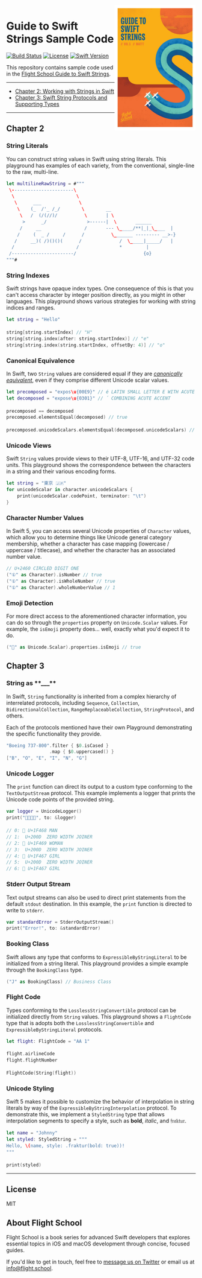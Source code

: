 <a href="https://flight.school/books/strings">
    <img src="cover.jpg" alt="Flight School Guide to Swift Strings Cover" title="Flight School Guide to Swift Strings" width="216" height="332" align="right">
</a>

# Guide to Swift Strings Sample Code

[![Build Status][build status badge]][build status]
[![License][license badge]][license]
[![Swift Version][swift version badge]][swift version]

This repository contains sample code used in the
[Flight School Guide to Swift Strings](https://flight.school/books/strings).

---

- [Chapter 2: Working with Strings in Swift](#chapter-2)
- [Chapter 3: Swift String Protocols and Supporting Types](#chapter-3)

---

## Chapter 2

### String Literals

You can construct string values in Swift using string literals.
This playground has examples of each variety,
from the conventional, single-line to the raw, multi-line.

```swift
let multilineRawString = #"""
 \-----------------------\
  \                       \
   \      ___              \
    \    (_  /'_ /_/        \        __
     \   /  (/(//)/          \       | \
      >      _/               >------|  \       ______
     /     __                /       --- \_____/**|_|_\____  |
    /     (  _ /     /      /          \_______ --------- __>-}
   /     __)( /)()()(      /              /  \_____|_____/   |
  /                       /               *         |
 /-----------------------/                         {o}
"""#
```

### String Indexes

Swift strings have opaque index types.
One consequence of this is that
you can't access character by integer position directly,
as you might in other languages.
This playground shows various strategies for
working with string indices and ranges.

```swift
let string = "Hello"

string[string.startIndex] // "H"
string[string.index(after: string.startIndex)] // "e"
string[string.index(string.startIndex, offsetBy: 4)] // "o"
```

### Canonical Equivalence

In Swift,
two `String` values are considered equal if they are
<dfn>[canonically equivalent](http://unicode.org/notes/tn5/)</dfn>,
even if they comprise different Unicode scalar values.

```swift
let precomposed = "expos\u{00E9}" // é LATIN SMALL LETTER E WITH ACUTE
let decomposed = "expose\u{0301}" // ´ COMBINING ACUTE ACCENT

precomposed == decomposed
precomposed.elementsEqual(decomposed) // true

precomposed.unicodeScalars.elementsEqual(decomposed.unicodeScalars) // false
```

### Unicode Views

Swift `String` values
provide views to their UTF-8, UTF-16, and UTF-32 code units.
This playground shows the correspondence between
the characters in a string and their various encoding forms.

```swift
let string = "東京 🇯🇵"
for unicodeScalar in character.unicodeScalars {
    print(unicodeScalar.codePoint, terminator: "\t")
}
```

### Character Number Values

In Swift 5,
you can access several Unicode properties of `Character` values,
which allow you to determine things like
Unicode general category membership,
whether a character has case mapping (lowercase / uppercase / titlecase),
and whether the character has an associated number value.

```swift
// U+2460 CIRCLED DIGIT ONE
("①" as Character).isNumber // true
("①" as Character).isWholeNumber // true
("①" as Character).wholeNumberValue // 1
```

### Emoji Detection

For more direct access to the aforementioned character information,
you can do so through the `properties` property on `Unicode.Scalar` values.
For example,
the `isEmoji` property does...
well, exactly what you'd expect it to do.

```swift
("👏" as Unicode.Scalar).properties.isEmoji // true
```

## Chapter 3

### String as **\*\***\_\_\_**\*\***

In Swift,
`String` functionality is inherited from
a complex hierarchy of interrelated protocols,
including
`Sequence`,
`Collection`,
`BidirectionalCollection`,
`RangeReplaceableCollection`,
`StringProtocol`,
and others.

Each of the protocols mentioned have their own Playground
demonstrating the specific functionality they provide.

```swift
"Boeing 737-800".filter { $0.isCased }
                .map { $0.uppercased() }
["B", "O", "E", "I", "N", "G"]
```

### Unicode Logger

The `print` function can direct its output
to a custom type conforming to the `TextOutputStream` protocol.
This example implements a logger
that prints the Unicode code points of the provided string.

```swift
var logger = UnicodeLogger()
print("👨‍👩‍👧‍👧", to: &logger)

// 0: 👨 U+1F468	MAN
// 1: ‍ U+200D	ZERO WIDTH JOINER
// 2: 👩 U+1F469	WOMAN
// 3: ‍ U+200D	ZERO WIDTH JOINER
// 4: 👧 U+1F467	GIRL
// 5: ‍ U+200D	ZERO WIDTH JOINER
// 6: 👧 U+1F467	GIRL
```

### Stderr Output Stream

Text output streams can also be used to
direct print statements from the default `stdout` destination.
In this example,
the `print` function is directed to write to `stderr`.

```swift
var standardError = StderrOutputStream()
print("Error!", to: &standardError)
```

### Booking Class

Swift allows any type that conforms to `ExpressibleByStringLiteral`
to be initialized from a string literal.
This playground provides a simple example through the `BookingClass` type.

```swift
("J" as BookingClass) // Business Class
```

### Flight Code

Types conforming to the `LosslessStringConvertible` protocol
can be initialized directly from `String` values.
This playground shows a `FlightCode` type that is adopts both
the `LosslessStringConvertible` and `ExpressibleByStringLiteral` protocols.

```swift
let flight: FlightCode = "AA 1"

flight.airlineCode
flight.flightNumber

FlightCode(String(flight))
```

### Unicode Styling

Swift 5 makes it possible to customize
the behavior of interpolation in string literals
by way of the `ExpressibleByStringInterpolation` protocol.
To demonstrate this,
we implement a `StyledString` type that
allows interpolation segments to specify a style,
such as **bold**, _italic_, and 𝔣𝔯𝔞𝔨𝔱𝔲𝔯.

```swift
let name = "Johnny"
let styled: StyledString = """
Hello, \(name, style: .fraktur(bold: true))!
"""

print(styled)
```

---

## License

MIT

## About Flight School

Flight School is a book series for advanced Swift developers
that explores essential topics in iOS and macOS development
through concise, focused guides.

If you'd like to get in touch,
feel free to [message us on Twitter](https://twitter.com/flightdotschool)
or email us at <info@flight.school>.

[build status]: https://travis-ci.org/Flight-School/Guide-to-Swift-Strings-Sample-Code
[build status badge]: https://api.travis-ci.com/Flight-School/Guide-to-Swift-Strings-Sample-Code.svg?branch=master
[license]: http://img.shields.io/badge/license-MIT-blue.svg?style=flat
[license badge]: http://img.shields.io/badge/license-MIT-blue.svg?style=flat
[swift version]: https://swift.org/download/
[swift version badge]: http://img.shields.io/badge/swift%20version-5.0-orange.svg?style=flat

```

```
